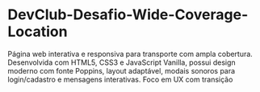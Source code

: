 # DevClub-Desafio-Wide-Coverage-Location
Página web interativa e responsiva para transporte com ampla cobertura. Desenvolvida com HTML5, CSS3 e JavaScript Vanilla, possui design moderno com fonte Poppins, layout adaptável, modais sonoros para login/cadastro e mensagens interativas. Foco em UX com transição
